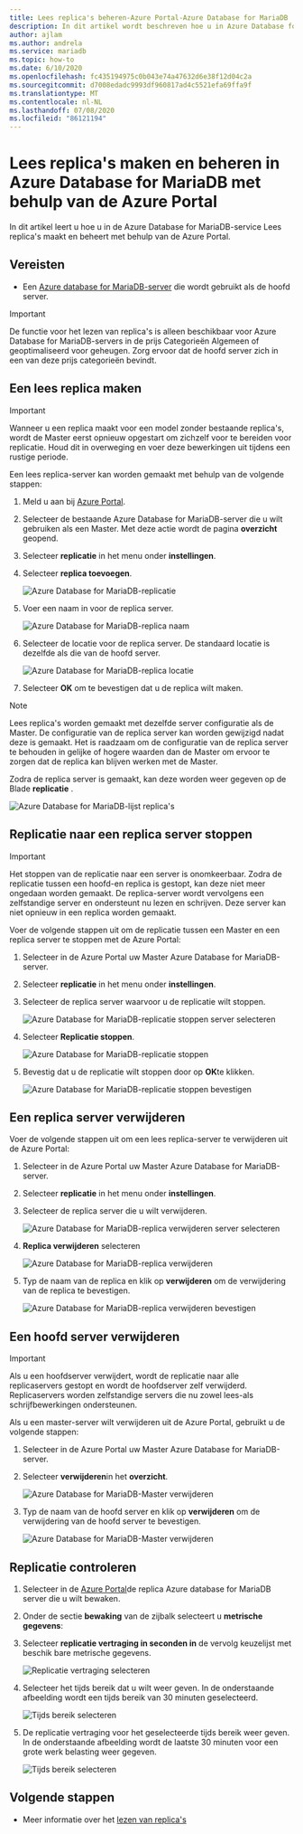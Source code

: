 ```yaml
---
title: Lees replica's beheren-Azure Portal-Azure Database for MariaDB
description: In dit artikel wordt beschreven hoe u in Azure Database for MariaDB Lees replica's instelt en beheert met behulp van de portal
author: ajlam
ms.author: andrela
ms.service: mariadb
ms.topic: how-to
ms.date: 6/10/2020
ms.openlocfilehash: fc435194975c0b043e74a47632d6e38f12d04c2a
ms.sourcegitcommit: d7008edadc9993df960817ad4c5521efa69ffa9f
ms.translationtype: MT
ms.contentlocale: nl-NL
ms.lasthandoff: 07/08/2020
ms.locfileid: "86121194"
---
```

# <a name="how-to-create-and-manage-read-replicas-in-azure-database-for-mariadb-using-the-azure-portal"></a>Lees replica's maken en beheren in Azure Database for MariaDB met behulp van de Azure Portal

In dit artikel leert u hoe u in de Azure Database for MariaDB-service Lees replica's maakt en beheert met behulp van de Azure Portal.

## <a name="prerequisites"></a>Vereisten

- Een [Azure database for MariaDB-server](quickstart-create-mariadb-server-database-using-azure-portal.md) die wordt gebruikt als de hoofd server.

> [!IMPORTANT]
> De functie voor het lezen van replica's is alleen beschikbaar voor Azure Database for MariaDB-servers in de prijs Categorieën Algemeen of geoptimaliseerd voor geheugen. Zorg ervoor dat de hoofd server zich in een van deze prijs categorieën bevindt.

## <a name="create-a-read-replica"></a>Een lees replica maken

> [!IMPORTANT]
> Wanneer u een replica maakt voor een model zonder bestaande replica's, wordt de Master eerst opnieuw opgestart om zichzelf voor te bereiden voor replicatie. Houd dit in overweging en voer deze bewerkingen uit tijdens een rustige periode.

Een lees replica-server kan worden gemaakt met behulp van de volgende stappen:

1. Meld u aan bij [Azure Portal](https://portal.azure.com/).

2. Selecteer de bestaande Azure Database for MariaDB-server die u wilt gebruiken als een Master. Met deze actie wordt de pagina **overzicht** geopend.

3. Selecteer **replicatie** in het menu onder **instellingen**.

4. Selecteer **replica toevoegen**.

   ![Azure Database for MariaDB-replicatie](./media/howto-read-replica-portal/add-replica.png)

5. Voer een naam in voor de replica server.

    ![Azure Database for MariaDB-replica naam](./media/howto-read-replica-portal/replica-name.png)

6. Selecteer de locatie voor de replica server. De standaard locatie is dezelfde als die van de hoofd server.

    ![Azure Database for MariaDB-replica locatie](./media/howto-read-replica-portal/replica-location.png)

7. Selecteer **OK** om te bevestigen dat u de replica wilt maken.

> [!NOTE]
> Lees replica's worden gemaakt met dezelfde server configuratie als de Master. De configuratie van de replica server kan worden gewijzigd nadat deze is gemaakt. Het is raadzaam om de configuratie van de replica server te behouden in gelijke of hogere waarden dan de Master om ervoor te zorgen dat de replica kan blijven werken met de Master.

Zodra de replica server is gemaakt, kan deze worden weer gegeven op de Blade **replicatie** .

   ![Azure Database for MariaDB-lijst replica's](./media/howto-read-replica-portal/list-replica.png)

## <a name="stop-replication-to-a-replica-server"></a>Replicatie naar een replica server stoppen

> [!IMPORTANT]
> Het stoppen van de replicatie naar een server is onomkeerbaar. Zodra de replicatie tussen een hoofd-en replica is gestopt, kan deze niet meer ongedaan worden gemaakt. De replica-server wordt vervolgens een zelfstandige server en ondersteunt nu lezen en schrijven. Deze server kan niet opnieuw in een replica worden gemaakt.

Voer de volgende stappen uit om de replicatie tussen een Master en een replica server te stoppen met de Azure Portal:

1. Selecteer in de Azure Portal uw Master Azure Database for MariaDB-server. 

2. Selecteer **replicatie** in het menu onder **instellingen**.

3. Selecteer de replica server waarvoor u de replicatie wilt stoppen.

   ![Azure Database for MariaDB-replicatie stoppen server selecteren](./media/howto-read-replica-portal/stop-replication-select.png)

4. Selecteer **Replicatie stoppen**.

   ![Azure Database for MariaDB-replicatie stoppen](./media/howto-read-replica-portal/stop-replication.png)

5. Bevestig dat u de replicatie wilt stoppen door op **OK**te klikken.

   ![Azure Database for MariaDB-replicatie stoppen bevestigen](./media/howto-read-replica-portal/stop-replication-confirm.png)

## <a name="delete-a-replica-server"></a>Een replica server verwijderen

Voer de volgende stappen uit om een lees replica-server te verwijderen uit de Azure Portal:

1. Selecteer in de Azure Portal uw Master Azure Database for MariaDB-server.

2. Selecteer **replicatie** in het menu onder **instellingen**.

3. Selecteer de replica server die u wilt verwijderen.

   ![Azure Database for MariaDB-replica verwijderen server selecteren](./media/howto-read-replica-portal/delete-replica-select.png)

4. **Replica verwijderen** selecteren

   ![Azure Database for MariaDB-replica verwijderen](./media/howto-read-replica-portal/delete-replica.png)

5. Typ de naam van de replica en klik op **verwijderen** om de verwijdering van de replica te bevestigen.  

   ![Azure Database for MariaDB-replica verwijderen bevestigen](./media/howto-read-replica-portal/delete-replica-confirm.png)

## <a name="delete-a-master-server"></a>Een hoofd server verwijderen

> [!IMPORTANT]
> Als u een hoofdserver verwijdert, wordt de replicatie naar alle replicaservers gestopt en wordt de hoofdserver zelf verwijderd. Replicaservers worden zelfstandige servers die nu zowel lees-als schrijfbewerkingen ondersteunen.

Als u een master-server wilt verwijderen uit de Azure Portal, gebruikt u de volgende stappen:

1. Selecteer in de Azure Portal uw Master Azure Database for MariaDB-server.

2. Selecteer **verwijderen**in het **overzicht**.

   ![Azure Database for MariaDB-Master verwijderen](./media/howto-read-replica-portal/delete-master-overview.png)

3. Typ de naam van de hoofd server en klik op **verwijderen** om de verwijdering van de hoofd server te bevestigen.  

   ![Azure Database for MariaDB-Master verwijderen](./media/howto-read-replica-portal/delete-master-confirm.png)

## <a name="monitor-replication"></a>Replicatie controleren

1. Selecteer in de [Azure Portal](https://portal.azure.com/)de replica Azure database for MariaDB server die u wilt bewaken.

2. Onder de sectie **bewaking** van de zijbalk selecteert u **metrische gegevens**:

3. Selecteer **replicatie vertraging in seconden in** de vervolg keuzelijst met beschik bare metrische gegevens.

   ![Replicatie vertraging selecteren](./media/howto-read-replica-portal/monitor-select-replication-lag.png)

4. Selecteer het tijds bereik dat u wilt weer geven. In de onderstaande afbeelding wordt een tijds bereik van 30 minuten geselecteerd.

   ![Tijds bereik selecteren](./media/howto-read-replica-portal/monitor-replication-lag-time-range.png)

5. De replicatie vertraging voor het geselecteerde tijds bereik weer geven. In de onderstaande afbeelding wordt de laatste 30 minuten voor een grote werk belasting weer gegeven.

   ![Tijds bereik selecteren](./media/howto-read-replica-portal/monitor-replication-lag-time-range-thirty-mins.png)

## <a name="next-steps"></a>Volgende stappen

- Meer informatie over het [lezen van replica's](concepts-read-replicas.md)